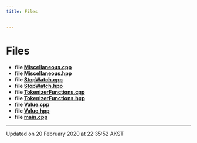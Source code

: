 ```yaml
---
title: Files


---
```


# Files



* **file [Miscellaneous.cpp](Files/Miscellaneous_8cpp.md#file-miscellaneous.cpp)**
* **file [Miscellaneous.hpp](Files/Miscellaneous_8hpp.md#file-miscellaneous.hpp)**
* **file [StopWatch.cpp](Files/StopWatch_8cpp.md#file-stopwatch.cpp)**
* **file [StopWatch.hpp](Files/StopWatch_8hpp.md#file-stopwatch.hpp)**
* **file [TokenizerFunctions.cpp](Files/TokenizerFunctions_8cpp.md#file-tokenizerfunctions.cpp)**
* **file [TokenizerFunctions.hpp](Files/TokenizerFunctions_8hpp.md#file-tokenizerfunctions.hpp)**
* **file [Value.cpp](Files/Value_8cpp.md#file-value.cpp)**
* **file [Value.hpp](Files/Value_8hpp.md#file-value.hpp)**
* **file [main.cpp](Files/main_8cpp.md#file-main.cpp)**



-------------------------------

Updated on 20 February 2020 at 22:35:52 AKST
